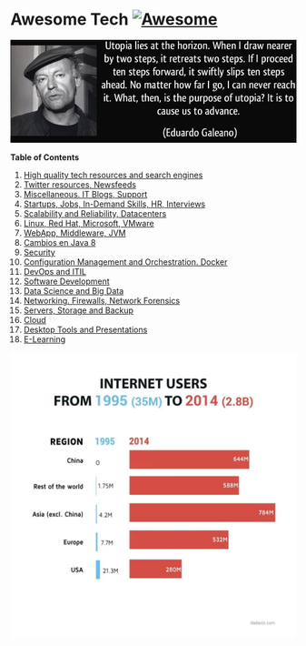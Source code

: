 # Awesome Tech [![Awesome](https://cdn.rawgit.com/sindresorhus/awesome/d7305f38d29fed78fa85652e3a63e154dd8e8829/media/badge.svg)](https://github.com/sindresorhus/awesome)

<!-- ![Utopia Eduardo Galeano](images/utopia_eduardo_galeano.png) -->

<div class="container">
<img alt="Utopia Eduardo Galeano" src="images/utopia_eduardo_galeano.png">
<div id="player"></div>
</div>

<!--
<iframe width="100%" height="45" src="https://www.youtube.com/embed/uuvDToxhZO0?rel=0&amp;autohide=2&amp;showinfo=0&amp;autoplay=1&amp;controls=2&amp;start=33&amp;end=82" frameborder="0" allowfullscreen></iframe>
--> 

**Table of Contents**

1. [High quality tech resources and search engines](high-quality-tech-resources.md)
2. [Twitter resources, Newsfeeds](twitter.md)
3. [Miscellaneous. IT Blogs, Support](it-blogs.md)
4. [Startups, Jobs, In-Demand Skills, HR, Interviews](startups.md)
5. [Scalability and Reliability, Datacenters](scalability.md)
6. [Linux, Red Hat, Microsoft, VMware](linux-microsoft.md)
7. [WebApp, Middleware, JVM](webapp.md)
8. [Cambios en Java 8](jvm-mem.md)
9. [Security](security.md)
10. [Configuration Management and Orchestration. Docker](config-mgmt.md)
11. [DevOps and ITIL](devops-itil.md)
12. [Software Development](sw-devel.md)
13. [Data Science and Big Data](data-science.md)
14. [Networking. Firewalls, Network Forensics](networking.md)
15. [Servers, Storage and Backup](servers-storage-backup.md)
16. [Cloud](cloud.md)
17. [Desktop Tools and Presentations](desktop-tools.md)
18. [E-Learning](e-learning.md)

[![internet users](images/internet-users.jpeg)](http://dadaviz.com/i/4164)

